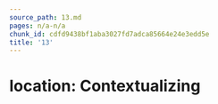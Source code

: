 ```yaml
---
source_path: 13.md
pages: n/a-n/a
chunk_id: cdfd9438bf1aba3027fd7adca85664e24e3edd5e
title: '13'
---
```

# location: Contextualizing
